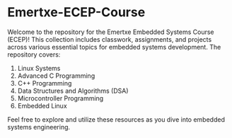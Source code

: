 # Emertxe-ECEP-Course
   Welcome to the repository for the Emertxe Embedded Systems Course (ECEP)! This collection includes classwork, assignments, and projects across various essential topics for embedded systems development. The repository covers:

1. Linux Systems
2. Advanced C Programming
3. C++ Programming
4. Data Structures and Algorithms (DSA)
5. Microcontroller Programming
6. Embedded Linux
   
Feel free to explore and utilize these resources as you dive into embedded systems engineering.
